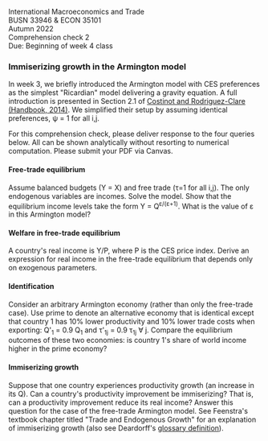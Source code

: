 International Macroeconomics and Trade\
BUSN 33946 & ECON 35101\
Autumn 2022\
Comprehension check 2\
Due: Beginning of week 4 class

### Immiserizing growth in the Armington model

In week 3, we briefly introduced the Armington model with CES preferences as the simplest "Ricardian" model delivering a gravity equation.
A full introduction is presented in Section 2.1 of [Costinot and Rodriguez-Clare (Handbook, 2014)](https://doi.org/10.1016/B978-0-444-54314-1.00004-5).
We simplified their setup by assuming identical preferences, &psi; = 1 for all i,j.

For this comprehension check, please deliver response to the four queries below.
All can be shown analytically without resorting to numerical computation.
Please submit your PDF via Canvas.

#### Free-trade equilibrium

Assume balanced budgets (Y = X) and free trade (&tau;=1 for all i,j).
The only endogenous variables are incomes.
Solve the model.
Show that the equilibrium income levels take the form Y = Q<sup>&epsilon;/(&epsilon;+1)</sup>.
What is the value of &epsilon; in this Armington model?

#### Welfare in free-trade equilibrium

A country's real income is Y/P, where P is the CES price index.
Derive an expression for real income in the free-trade equilibrium that depends only on exogenous parameters.

#### Identification

Consider an arbitrary Armington economy (rather than only the free-trade case).
Use prime to denote an alternative economy that is identical
except that country 1 has 10% lower productivity and 10% lower trade costs when exporting:
Q'<sub>1</sub> = 0.9 Q<sub>1</sub>
and
&tau;'<sub>1j</sub> = 0.9 &tau;<sub>1j</sub> &forall; j.
Compare the equilibrium outcomes of these two economies:
is country 1's share of world income higher in the prime economy?

#### Immiserizing growth

Suppose that one country experiences productivity growth (an increase in its Q).
Can a country's productivity improvement be immiserizing?
That is, can a productivity improvement reduce its real income?
Answer this question for the case of the free-trade Armington model.
See Feenstra's textbook chapter titled "Trade and Endogenous Growth" for an explanation of immiserizing growth (also see Deardorff's [glossary definition](http://www-personal.umich.edu/~alandear/glossary/i.html#ImmiserizingGrowth)).
